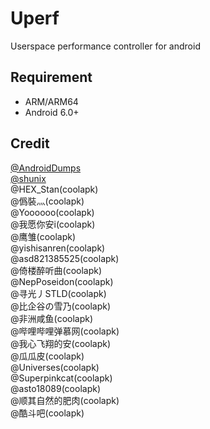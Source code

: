 # Uperf

Userspace performance controller for android

## Requirement

- ARM/ARM64
- Android 6.0+

## Credit

[@AndroidDumps](https://github.com/AndroidDumps)   
[@shunix](https://github.com/shunix)   
@HEX_Stan(coolapk)  
@僞裝灬(coolapk)  
@Yoooooo(coolapk)  
@我愿你安i(coolapk)  
@鹰雏(coolapk)  
@yishisanren(coolapk)  
@asd821385525(coolapk)  
@倚楼醉听曲(coolapk)  
@NepPoseidon(coolapk)  
@寻光丿STLD(coolapk)  
@比企谷の雪乃(coolapk)  
@非洲咸鱼(coolapk)  
@哔哩哔哩弹慕网(coolapk)  
@我心飞翔的安(coolapk)  
@瓜瓜皮(coolapk)  
@Universes(coolapk)  
@Superpinkcat(coolapk)  
@asto18089(coolapk)  
@顺其自然的肥肉(coolapk)  
@酷斗吧(coolapk)  
